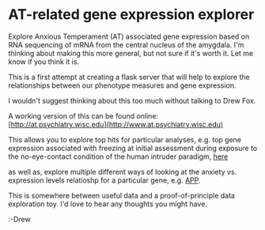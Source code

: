# AT-related gene expression explorer
Explore Anxious Temperament (AT) associated gene expression based on RNA sequencing of mRNA from the central nucleus of the amygdala. I'm thinking about making this more general, but not sure if it's worth it. Let me know if you think it is.


This is a first attempt at creating a flask server that will help to explore the relationships between our phenotype measures and gene expression.

I wouldn't suggest thinking about this too much without talking to Drew Fox. 

A working version of this can be found online: [http://at.psychiatry.wisc.edu](http://www.at.psychiatry.wisc.edu)

This allows you to explore top hits for particular analyses, e.g. top gene expression associated with freezing at initial assessment during exposure to the no-eye-contact condition of the human intruder paradigm, [here](http://at.psychiatry.wisc.edu/top_genes/Freezing_duration_Time1?n=100&min_exprs=10&sort_col=1&threshold=.005)

as well as, explore multiple different ways of looking at the anxiety vs. expression levels relatioshp for a particular gene, e.g. [APP](http://at.psychiatry.wisc.edu/results/APP).


This is somewhere between useful data and a proof-of-principle data exploration toy. I'd love to hear any thoughts you might have. 

:-Drew







